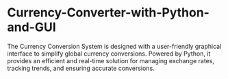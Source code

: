 # Currency-Converter-with-Python-and-GUI
The Currency Conversion System is designed with a user-friendly graphical interface to simplify global currency conversions. Powered by Python, it provides an efficient and real-time solution for managing exchange rates, tracking trends, and ensuring accurate conversions.
